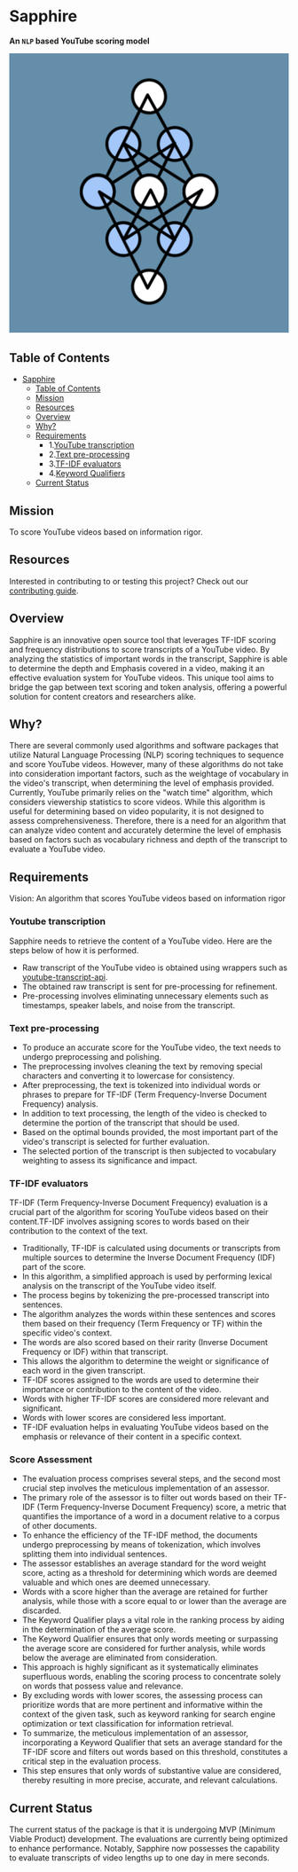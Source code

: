 # Sapphire

**An `NLP` based YouTube scoring model**

![Project Logo](IMG-9758.jpg)



## Table of Contents

- [Sapphire](#Sapphire)
  - [Table of Contents](#table-of-contents)
  - [Mission](#Mission)
  - [Resources](#Resources)
  - [Overview](#Overview)
  - [Why?](#Why?)
  - [Requirements](#Requirements)
    - 1.[YouTube transcription](#YouTube-transcription)
    - 2.[Text pre-processing](#Text-pre-procesing)
    - 3.[TF-IDF evaluators](#TF-IDF-evaluators)
    - 4.[Keyword Qualifiers](#Keyword-Qualifiers)
   - [Current Status](#Current-Status)



## Mission

To score YouTube videos based on information rigor.


## Resources
Interested in contributing to or testing this project? Check out our [contributing guide](CONTRIBUTING.md).


## Overview

 Sapphire is an innovative open source tool that leverages TF-IDF scoring and frequency distributions to score transcripts of a YouTube video. By analyzing the statistics of important words in the transcript, Sapphire is able to determine the depth and Emphasis covered in a video, making it an effective evaluation system for YouTube videos. This unique tool aims to bridge the gap between text scoring and token analysis, offering a powerful solution for content creators and researchers alike. 


## Why?

There are several commonly used algorithms and software packages that utilize Natural Language Processing (NLP) scoring techniques to sequence and score YouTube videos. However, many of these algorithms do not take into consideration important factors, such as the weightage of vocabulary in the video's transcript, when determining the level of emphasis provided. Currently, YouTube primarily relies on the "watch time" algorithm, which considers viewership statistics to score videos. While this algorithm is useful for determining based on video popularity, it is not designed to assess comprehensiveness. Therefore, there is a need for an algorithm that can analyze video content and accurately determine the level of emphasis based on factors such as vocabulary richness and depth of the transcript to evaluate a YouTube video.

## Requirements
Vision: An algorithm that scores YouTube videos based on information rigor

 ### Youtube transcription ###
 Sapphire needs to retrieve the content of a YouTube video. Here are the steps below of how it is performed.
* Raw transcript of the YouTube video is obtained using wrappers such as [youtube-transcript-api](https://pypi.org/project/youtube-transcript-api/).
* The obtained raw transcript is sent for pre-processing for refinement.
* Pre-processing involves eliminating unnecessary elements such as timestamps, speaker labels, and noise from the transcript.
### Text pre-processing ###
* To produce an accurate score for the YouTube video, the text needs to undergo preprocessing and polishing.
* The preprocessing involves cleaning the text by removing special characters and converting it to lowercase for consistency.
* After preprocessing, the text is tokenized into individual words or phrases to prepare for TF-IDF (Term Frequency-Inverse Document Frequency) analysis.
* In addition to text processing, the length of the video is checked to determine the portion of the transcript that should be used.
* Based on the optimal bounds provided, the most important part of the video's transcript is selected for further evaluation.
* The selected portion of the transcript is then subjected to vocabulary weighting to assess its significance and impact.
### TF-IDF evaluators ###
TF-IDF (Term Frequency-Inverse Document Frequency) evaluation is a crucial part of the algorithm for scoring YouTube videos based on their content.TF-IDF involves assigning scores to words based on their contribution to the context of the text.
* Traditionally, TF-IDF is calculated using documents or transcripts from multiple sources to determine the Inverse Document Frequency (IDF) part of the score.
* In this algorithm, a simplified approach is used by performing lexical analysis on the transcript of the YouTube video itself.
* The process begins by tokenizing the pre-processed transcript into sentences.
* The algorithm analyzes the words within these sentences and scores them based on their frequency (Term Frequency or TF) within the specific video's context.
* The words are also scored based on their rarity (Inverse Document Frequency or IDF) within that transcript.
* This allows the algorithm to determine the weight or significance of each word in the given transcript.
* TF-IDF scores assigned to the words are used to determine their importance or contribution to the content of the video.
* Words with higher TF-IDF scores are considered more relevant and significant.
* Words with lower scores are considered less important.
* TF-IDF evaluation helps in evaluating YouTube videos based on the emphasis or relevance of their content in a specific context.
### Score Assessment ###
* The evaluation process comprises several steps, and the second most crucial step involves the meticulous implementation of an assessor.
* The primary role of the assessor is to filter out words based on their TF-IDF (Term Frequency-Inverse Document Frequency) score, a metric that quantifies the importance of a word in a document relative to a corpus of other documents.
* To enhance the efficiency of the TF-IDF method, the documents undergo preprocessing by means of tokenization, which involves splitting them into individual sentences.
* The assessor establishes an average standard for the word weight score, acting as a threshold for determining which words are deemed valuable and which ones are deemed unnecessary.
* Words with a score higher than the average are retained for further analysis, while those with a score equal to or lower than the average are discarded.
* The Keyword Qualifier plays a vital role in the ranking process by aiding in the determination of the average score.
* The Keyword Qualifier ensures that only words meeting or surpassing the average score are considered for further analysis, while words below the average are eliminated from consideration.
* This approach is highly significant as it systematically eliminates superfluous words, enabling the scoring process to concentrate solely on words that possess value and relevance.
* By excluding words with lower scores, the assessing process can prioritize words that are more pertinent and informative within the context of the given task, such as keyword ranking for search engine optimization or text classification for information retrieval.
* To summarize, the meticulous implementation of an assessor, incorporating a Keyword Qualifier that sets an average standard for the TF-IDF score and filters out words based on this threshold, constitutes a critical step in the evaluation process.
* This step ensures that only words of substantive value are considered, thereby resulting in more precise, accurate, and relevant calculations. 
## Current Status
The current status of the package is that it is undergoing MVP (Minimum Viable Product) development. The evaluations are currently being optimized to enhance performance. Notably, Sapphire now possesses the capability to evaluate transcripts of video lengths up to one day in mere seconds.
